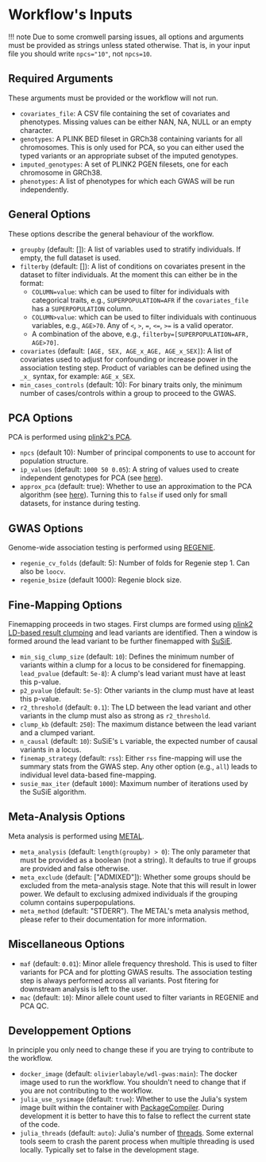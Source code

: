 # Workflow's Inputs

!!! note
    Due to some cromwell parsing issues, all options and arguments must be provided as strings unless stated otherwise. That is, in your input file you should write `npcs="10"`, not `npcs=10`.

## Required Arguments

These arguments must be provided or the workflow will not run.

- `covariates_file`: A CSV file containing the set of covariates and phenotypes. Missing values can be either NAN, NA, NULL or an empty character.
- `genotypes`: A PLINK BED fileset in GRCh38 containing variants for all chromosomes. This is only used for PCA, so you can either used the typed variants or an appropriate subset of the imputed genotypes.
- `imputed_genotypes`: A set of PLINK2 PGEN filesets, one for each chromosome in GRCh38.
- `phenotypes`: A list of phenotypes for which each GWAS will be run independently.

## General Options

These options describe the general behaviour of the workflow.

- `groupby` (default: []): A list of variables used to stratify individuals. If empty, the full dataset is used.
- `filterby` (default: []): A list of conditions on covariates present in the dataset to filter individuals. At the moment this can either be in the format:
  - `COLUMN=value`: which can be used to filter for individuals with categorical traits, e.g., `SUPERPOPULATION=AFR` if the `covariates_file` has a `SUPERPOPULATION` column.
  - `COLUMN>value`: which can be used to filter individuals with continuous variables, e.g., `AGE>70`. Any of `<`, `>`, `=`, `<=`, `>=` is a valid operator.
  - A combination of the above, e.g., `filterby=[SUPERPOPULATION=AFR, AGE>70]`.
- `covariates` (default: `[AGE, SEX, AGE_x_AGE, AGE_x_SEX]`): A list of covariates used to adjust for confounding or increase power in the association testing step. Product of variables can be defined using the `_x_` syntax, for example: `AGE_x_SEX`.
- `min_cases_controls` (default: 10): For binary traits only, the minimum number of cases/controls within a group to proceed to the GWAS.

## PCA Options

PCA is performed using [plink2's PCA](https://www.cog-genomics.org/plink/2.0/strat).

- `npcs` (default 10): Number of principal components to use to account for population structure.
- `ip_values` (default: `1000 50 0.05`): A string of values used to create independent genotypes for PCA (see [here](https://www.cog-genomics.org/plink/2.0/ld)).
- `approx_pca` (default: true): Whether to use an approximation to the PCA algorithm (see [here](https://www.cog-genomics.org/plink/2.0/strat)). Turning this to `false` if used only for small datasets, for instance during testing.

## GWAS Options

Genome-wide association testing is performed using [REGENIE](https://rgcgithub.github.io/regenie/options/).

- `regenie_cv_folds` (default: 5): Number of folds for Regenie step 1. Can also be `loocv`.
- `regenie_bsize` (default 1000): Regenie block size.

## Fine-Mapping Options

Finemapping proceeds in two stages. First clumps are formed using [plink2 LD-based result clumping](https://www.cog-genomics.org/plink/2.0/postproc) and lead variants are identified. Then a window is formed around the lead variant to be further finemapped with [SuSiE](https://stephenslab.github.io/susieR/).

- `min_sig_clump_size` (default: `10`): Defines the minimum number of variants within a clump for a locus to be considered for finemapping.
`lead_pvalue` (default: `5e-8`): A clump's lead variant must have at least this p-value.
- `p2_pvalue` (default: `5e-5`): Other variants in the clump must have at least this p-value.
- `r2_threshold` (default: `0.1`): The LD between the lead variant and other variants in the clump must also as strong as `r2_threshold`.
- `clump_kb` (default: `250`): The maximum distance between the lead variant and a clumped variant.
- `n_causal` (default: `10`): SuSiE's `L` variable, the expected number of causal variants in a locus.
- `finemap_strategy` (default: `rss`): Either `rss` fine-mapping will use the summary stats from the GWAS step. Any other option (e.g., `all`) leads to individual level data-based fine-mapping.
- `susie_max_iter` (default `1000`): Maximum number of iterations used by the SuSiE algorithm.

## Meta-Analysis Options

Meta analysis is performed using [METAL](https://github.com/statgen/METAL).

- `meta_analysis` (default: `length(groupby) > 0`): The only parameter that must be provided as a boolean (not a string). It defaults to true if groups are provided and false otherwise.
- `meta_exclude` (default: ["ADMIXED"]): Whether some groups should be excluded from the meta-analysis stage. Note that this will result in lower power. We default to exclusing admixed individuals if the grouping column contains superpopulations.
- `meta_method` (default: "STDERR"). The METAL's meta analysis method, please refer to their documentation for more information.

## Miscellaneous Options

- `maf` (default: `0.01`): Minor allele frequency threshold. This is used to filter variants for PCA and for plotting GWAS results. The association testing step is always performed across all variants. Post fitering for downstream analysis is left to the user.
- `mac` (default: `10`): Minor allele count used to filter variants in REGENIE and PCA QC.

## Developpement Options

In principle you only need to change these if you are trying to contribute to the workflow.

- `docker_image` (default: `olivierlabayle/wdl-gwas:main`): The docker image used to run the workflow. You shouldn't need to change that if you are not contributing to the workflow.
- `julia_use_sysimage` (default: `true`): Whether to use the Julia's system image built within the container with [PackageCompiler](https://julialang.github.io/PackageCompiler.jl/stable/). During development it is better to have this to false to reflect the current state of the code.
- `julia_threads` (default: `auto`): Julia's number of [threads](https://docs.julialang.org/en/v1/manual/multi-threading/). Some external tools seem to crash the parent process when multiple threading is used locally. Typically set to false in the development stage.

